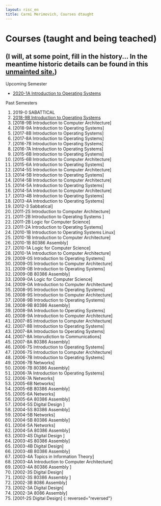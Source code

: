 ```yaml
---
layout: risc_en
title: Carmi Merimovich, Courses dtaught
---
```

# Courses (taught and being teached)

## (I will, at some point, fill in the history... In the meantime historic details can be found in this [unmainted site.](http://www2.mta.ac.il/~carmi))
		
Upcoming Semester
- [2020-1A Introduction to Operating Systems](2020-1A-OS/)

Past Semesters
1.  2019-0 SABATTICAL
1. [2018-9B Introduction to Operating Systems](2018-9B-OS/)
1. [2018-9B Introduction to Computer Architecture]
1. [2018-9A Introduction to Operating Systems]
1. [2017-8B Introduction to Operating Systems]
1. [2017-8A Introduction to Operating Systems]
1. [2016-7B Introduction to Operating Systems]
1. [2016-7A Introduction to Operating Systems]
1. [2015-6B Introduction to Operating Systems]
1. [2015-6B Introduction to Computer Architecture]
1. [2015-6A Introduction to Operating Systems]
1. [2014-5S Introduction to Computer Architecture]
1. [2014-5B Introduction to Operating Systems]
1. [2014-5B Introduction to Computer Architecture]
1. [2014-5A Introduction to Operating Systems]
1. [2014-5A Introduction to Computer Architecture]
1. [2013-4B Introduction to Operating Systems]
1. [2013-4A Introduction to Operating Systems]
1. [2012-3 Sabbatical]
1. [2011-2S Introduction to Computer Architecture]
1. [2011-2B Introduction to Operating Systems ]
1. [2011-2B Logic for Computer Science]
1. [2011-2A Introduction to Operating Systems]
1. [2010-1B Introduction to Operating Systems Linux]
1. [2010-1B Introduction to Computer Architecture]
1. [2010-1B 80386 Assembly]
1. [2010-1A Logic for Computer Science]
1. [2010-1A Introduction to Computer Architecture]
1. [2009-0S Introduction to Operating Systems]
1. [2009-0S Introduction to Computer Architecture]
1. [2009-0B Introduction to Operating Systems]
1. [2009-0B 80386 Assembly]
1. [2009-0A Logic for Computer Science]
1. [2009-0A Introduction to Computer Architecture]
1. [2008-9S Introduction to Operating Systems]
1. [2008-9S Introduction to Computer Architecture]
1. [2008-9B Introduction to Operating Systems]
1. [2008-9B 80386 Assembly]
1. [2008-9A Introduction to Operating Systems]
1. [2008-9A Introduction to Computer Architecture]
1. [2007-8S Introduction to Computer Architecture]
1. [2007-8B Introduction to Operating Systems]
1. [2007-8A Introduction to Operating Systems]
1. [2007-8A Intorudiction to Communications]
1. [2007-8A 80386 Assembly]
1. [2006-7S Introduction to Operating Systems]
1. [2006-7S Introduction to Computer Architecture]
1. [2006-7B Introduction to Operating Systems]
1. [2006-7B Networks]
1. [2006-7B 80386 Assembly]
1. [2006-7A Introduction to Operating Systems]
1. [2006-7A Networks]
1. [2005-6B Networks]
1. [2005-6B 80386 Assembly]
1. [2005-6A Networks]
1. [2005-6A 80386 Assembly]
1. [2004-5S Digital Design ]
1. [2004-5S 80386 Assembly]
1. [2004-5B Networks]
1. [2004-5B 80386 Assembly]
1. [2004-5A Networks]
1. [2004-5A 80386 Assembly]
1. [2003-4S Digital Design ]
1. [2003-4S 80386 Assembly]
1. [2003-4B Digital Design]
1. [2003-4B 80386 Assembly]
1. [2003-4A Topics in Information Theory]
1. [2003-4A Introduction to Computer Architecture]
1. [2003-4A 80386 Assembly ]
1. [2002-3S Digital Design]
1. [2002-3S 80386 Assembly ]
1. [2002-3B 8086 Assembly]
1. [2002-3A Digital Design]
1. [2002-3A 8086 Assembly]
1. [2001-2S Digital Design]
{: reversed="reversed"}
